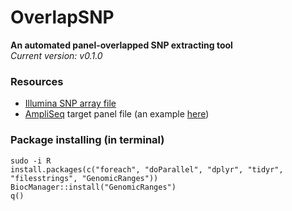 # OverlapSNP
**An automated panel-overlapped SNP extracting tool**    
*Current version: v0.1.0*

### Resources
- [Illumina SNP array file](https://support.illumina.com/array/array_kits/infinium-global-diversity-array/product-files.html)
- [AmpliSeq](https://www.illumina.com/products/by-brand/ampliseq.html) target panel file (an example [here](https://github.com/chenh19/overlap_SNP/blob/master/Amplicon.csv))

### Package installing (in terminal)
```
sudo -i R
install.packages(c("foreach", "doParallel", "dplyr", "tidyr", "filesstrings", "GenomicRanges"))
BiocManager::install("GenomicRanges")
q()
```
